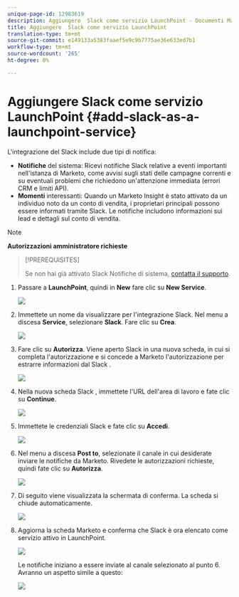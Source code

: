 ```yaml
---
unique-page-id: 12983619
description: Aggiungere  Slack come servizio LaunchPoint - Documenti Marketo - Documentazione prodotto
title: Aggiungere  Slack come servizio LaunchPoint
translation-type: tm+mt
source-git-commit: e149133a5383faaef5e9c9b7775ae36e633ed7b1
workflow-type: tm+mt
source-wordcount: '265'
ht-degree: 0%

---
```



# Aggiungere  Slack come servizio LaunchPoint {#add-slack-as-a-launchpoint-service}

L&#39;integrazione del Slack  include due tipi di notifica:

* **Notifiche** del sistema: Ricevi notifiche  Slack relative a eventi importanti nell&#39;istanza di Marketo, come avvisi sugli stati delle campagne correnti e su eventuali problemi che richiedono un&#39;attenzione immediata (errori CRM e limiti API).
* **Momenti** interessanti: Quando un Marketo Insight è stato attivato da un individuo noto da un conto di vendita, i proprietari principali possono essere informati tramite  Slack. Le notifiche includono informazioni sui lead e dettagli sul conto di vendita.

>[!NOTE]
>
>**Autorizzazioni amministratore richieste**

>[!PREREQUISITES]
>
>Se non hai già attivato  Slack Notifiche di sistema, [contatta il supporto](http://docs.marketo.com/cdn-cgi/l/email-protection#1d6e686d6d726f695d707c6f76786972337e7270).

1. Passare a **LaunchPoint**, quindi in **New** fare clic su **New Service**.

   ![](assets/image2017-11-27-14-3a13-3a18.png)

1. Immettete un nome da visualizzare per l&#39;integrazione  Slack. Nel menu a discesa **Service**, selezionare **Slack**. Fare clic su **Crea**.

   ![](assets/image2017-11-27-15-3a54-3a11.png)

1. Fare clic su **Autorizza**. Viene aperto  Slack in una nuova scheda, in cui si completa l&#39;autorizzazione e si concede a Marketo l&#39;autorizzazione per estrarre informazioni dal Slack .

   ![](assets/image2017-11-27-14-3a16-3a6.png)

1. Nella nuova scheda Slack , immettete l&#39;URL dell&#39;area di lavoro e fate clic su **Continue**.

   ![](assets/image2017-11-27-15-3a1-3a29.png)

1. Immettete le credenziali  Slack e fate clic su **Accedi**.

   ![](assets/image2017-11-27-15-3a1-3a3.png)

1. Nel menu a discesa **Post to**, selezionate il canale in cui desiderate inviare le notifiche da Marketo. Rivedete le autorizzazioni richieste, quindi fate clic su **Autorizza**.

   ![](assets/image2018-1-9-13-3a21-3a50.png)

1. Di seguito viene visualizzata la schermata di conferma. La scheda si chiude automaticamente.

   ![](assets/image2017-11-27-15-3a51-3a57.png)

1. Aggiorna la scheda Marketo e conferma che  Slack è ora elencato come servizio attivo in LaunchPoint.

   ![](assets/image2017-11-27-15-3a55-3a37.png)

   Le notifiche iniziano a essere inviate al canale selezionato al punto 6. Avranno un aspetto simile a questo:

   ![](assets/samplenotification.png)

